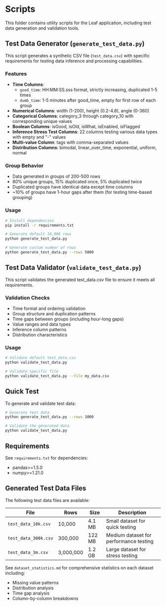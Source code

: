 # Scripts

This folder contains utility scripts for the Leaf application, including test data generation and validation tools.

## Test Data Generator (`generate_test_data.py`)

This script generates a synthetic CSV file (`test_data.csv`) with specific requirements for testing data inference and processing capabilities.

### Features

- **Time Columns**: 
  - `good_time`: HH:MM:SS.sss format, strictly increasing, duplicated 1-5 times
  - `dumb_time`: 1-5 minutes after good_time, empty for first row of each group
- **Numerical Columns**: width (1-200), height (0.2-4.8), angle (0-360)
- **Categorical Columns**: category_3 through category_10 with corresponding unique values
- **Boolean Columns**: isGood, isOld, isWhat, isEnabled, isFlagged
- **Inference Stress Test Columns**: 22 columns testing various data types with empty and "-" values
- **Multi-value Column**: tags with comma-separated values
- **Distribution Columns**: bimodal, linear_over_time, exponential, uniform, normal

### Group Behavior

- Data generated in groups of 200-500 rows
- 80% unique groups, 15% duplicated once, 5% duplicated twice
- Duplicated groups have identical data except time columns
- ~10% of groups have 1-hour gaps after them (for testing time-based grouping)

### Usage

```bash
# Install dependencies
pip install -r requirements.txt

# Generate default 10,000 rows
python generate_test_data.py

# Generate custom number of rows
python generate_test_data.py --rows 5000
```

## Test Data Validator (`validate_test_data.py`)

This script validates the generated test_data.csv file to ensure it meets all requirements.

### Validation Checks

- Time format and ordering validation
- Group structure and duplication patterns
- Time gaps between groups (including hour-long gaps)
- Value ranges and data types
- Inference column patterns
- Distribution characteristics

### Usage

```bash
# Validate default test_data.csv
python validate_test_data.py

# Validate specific file
python validate_test_data.py --file my_data.csv
```

## Quick Test

To generate and validate test data:

```bash
# Generate test data
python generate_test_data.py --rows 1000

# Validate the generated data
python validate_test_data.py
```

## Requirements

See `requirements.txt` for dependencies:
- pandas>=1.5.0
- numpy>=1.21.0

## Generated Test Data Files

The following test data files are available:

| File | Rows | Size | Description |
|------|------|------|-------------|
| `test_data_10k.csv` | 10,000 | 4.1 MB | Small dataset for quick testing |
| `test_data_300k.csv` | 300,000 | 122 MB | Medium dataset for performance testing |
| `test_data_3m.csv` | 3,000,000 | 1.2 GB | Large dataset for stress testing |

See `dataset_statistics.md` for comprehensive statistics on each dataset including:
- Missing value patterns
- Distribution analysis
- Time gap analysis
- Column-by-column breakdowns 
